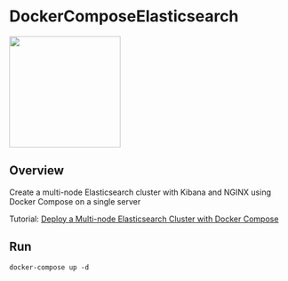 # DockerComposeElasticsearch

<img src="https://miro.medium.com/max/700/1*ZsZbAu4CawTm44lv4tycXA.png" height="200" />

## Overview
Create a multi-node Elasticsearch cluster with Kibana and NGINX using Docker Compose on a single server

Tutorial: [Deploy a Multi-node Elasticsearch Cluster with Docker Compose](https://cdn4.iconfinder.com/data/icons/social-media-2210/24/Medium-512.png])

## Run
`docker-compose up -d`
